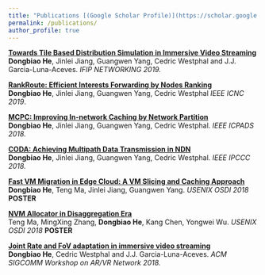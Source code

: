 ```yaml
---
title: "Publications [(Google Scholar Profile)](https://scholar.google.com.hk/citations?user=Z5kvZbEAAAAJ&hl=en)"
permalink: /publications/
author_profile: true
---
```



<b>[Towards Tile Based Distribution Simulation in Immersive Video Streaming](https://herbdb.github.io/publications/mart)</b> <br>
<b>Dongbiao He</b>, Jinlei Jiang, Guangwen Yang, Cedric Westphal and J.J. Garcia-Luna-Aceves.
<i>IFIP NETWORKING 2019.</i>

<b>[RankRoute: Efficient Interests Forwarding by Nodes Ranking](https://herbdb.github.io/publications/rankroute)</b> <br>
<b>Dongbiao He</b>, Jinlei Jiang, Guangwen Yang, Cedric Westphal
<i>IEEE ICNC 2019</i>. 

<b>[MCPC: Improving In-network Caching by Network Partition](https://herbdb.github.io/publications/mcpc)</b> <br>
<b>Dongbiao He</b>, Jinlei Jiang, Guangwen Yang, Cedric Westphal. <i>IEEE ICPADS 2018.</i>

<b>[CODA: Achieving Multipath Data Transmission in NDN](https://herbdb.github.io/publications/coda)</b> <br>
<b>Dongbiao He</b>, Jinlei Jiang, Guangwen Yang, Cedric Westphal.
<i>IEEE IPCCC 2018.</i>

<b>[Fast VM Migration in Edge Cloud: A VM Slicing and Caching Approach](https://herbdb.github.io/publications/osdi1)</b><br>
<b>Dongbiao He</b>, Teng Ma, Jinlei Jiang, Guangwen Yang.
<i>USENIX OSDI 2018</i> <b>POSTER</b> 

<b>[NVM Allocator in Disaggregation Era](https://herbdb.github.io/publications/osdi2)</b><br>
Teng Ma, MingXing Zhang, <b>Dongbiao He</b>, Kang Chen, Yongwei Wu.
<i>USENIX OSDI 2018</i> <b>POSTER</b> 

<b>[Joint Rate and FoV adaptation in immersive video streaming](https://herbdb.github.io/publications/sigar)</b> <br>
<b>Dongbiao He</b>, Cedric Westphal and J.J. Garcia-Luna-Aceves.
<i>ACM SIGCOMM Workshop on AR/VR Network 2018.</i>






